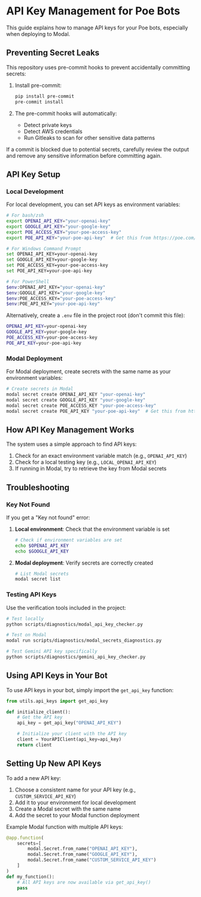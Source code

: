 # API Key Management for Poe Bots

This guide explains how to manage API keys for your Poe bots, especially when deploying to Modal.

## Preventing Secret Leaks

This repository uses pre-commit hooks to prevent accidentally committing secrets:

1. Install pre-commit:
   ```bash
   pip install pre-commit
   pre-commit install
   ```

2. The pre-commit hooks will automatically:
   - Detect private keys
   - Detect AWS credentials
   - Run Gitleaks to scan for other sensitive data patterns

If a commit is blocked due to potential secrets, carefully review the output and remove any sensitive information before committing again.

## API Key Setup

### Local Development

For local development, you can set API keys as environment variables:

```bash
# For bash/zsh
export OPENAI_API_KEY="your-openai-key"
export GOOGLE_API_KEY="your-google-key"
export POE_ACCESS_KEY="your-poe-access-key"
export POE_API_KEY="your-poe-api-key"  # Get this from https://poe.com/api_key

# For Windows Command Prompt
set OPENAI_API_KEY=your-openai-key
set GOOGLE_API_KEY=your-google-key
set POE_ACCESS_KEY=your-poe-access-key
set POE_API_KEY=your-poe-api-key

# For PowerShell
$env:OPENAI_API_KEY="your-openai-key"
$env:GOOGLE_API_KEY="your-google-key"
$env:POE_ACCESS_KEY="your-poe-access-key"
$env:POE_API_KEY="your-poe-api-key"
```

Alternatively, create a `.env` file in the project root (don't commit this file):

```bash
OPENAI_API_KEY=your-openai-key
GOOGLE_API_KEY=your-google-key
POE_ACCESS_KEY=your-poe-access-key
POE_API_KEY=your-poe-api-key
```

### Modal Deployment

For Modal deployment, create secrets with the same name as your environment variables:

```bash
# Create secrets in Modal
modal secret create OPENAI_API_KEY "your-openai-key"
modal secret create GOOGLE_API_KEY "your-google-key"
modal secret create POE_ACCESS_KEY "your-poe-access-key"
modal secret create POE_API_KEY "your-poe-api-key"  # Get this from https://poe.com/api_key
```

## How API Key Management Works

The system uses a simple approach to find API keys:

1. Check for an exact environment variable match (e.g., `OPENAI_API_KEY`)
2. Check for a local testing key (e.g., `LOCAL_OPENAI_API_KEY`)
3. If running in Modal, try to retrieve the key from Modal secrets

## Troubleshooting

### Key Not Found

If you get a "Key not found" error:

1. **Local environment**: Check that the environment variable is set
   ```bash
   # Check if environment variables are set
   echo $OPENAI_API_KEY
   echo $GOOGLE_API_KEY
   ```

2. **Modal deployment**: Verify secrets are correctly created
   ```bash
   # List Modal secrets
   modal secret list
   ```

### Testing API Keys

Use the verification tools included in the project:

```bash
# Test locally
python scripts/diagnostics/modal_api_key_checker.py

# Test on Modal
modal run scripts/diagnostics/modal_secrets_diagnostics.py

# Test Gemini API key specifically
python scripts/diagnostics/gemini_api_key_checker.py
```

## Using API Keys in Your Bot

To use API keys in your bot, simply import the `get_api_key` function:

```python
from utils.api_keys import get_api_key

def initialize_client():
    # Get the API key
    api_key = get_api_key("OPENAI_API_KEY")

    # Initialize your client with the API key
    client = YourAPIClient(api_key=api_key)
    return client
```

## Setting Up New API Keys

To add a new API key:

1. Choose a consistent name for your API key (e.g., `CUSTOM_SERVICE_API_KEY`)
2. Add it to your environment for local development
3. Create a Modal secret with the same name
4. Add the secret to your Modal function deployment

Example Modal function with multiple API keys:

```python
@app.function(
    secrets=[
        modal.Secret.from_name("OPENAI_API_KEY"),
        modal.Secret.from_name("GOOGLE_API_KEY"),
        modal.Secret.from_name("CUSTOM_SERVICE_API_KEY")
    ]
)
def my_function():
    # All API keys are now available via get_api_key()
    pass
```
